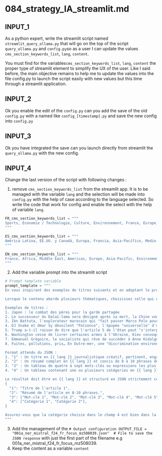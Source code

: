 
# 084_strategy_IA_streamlit.md

## INPUT_1
As a python expert, write the streamlit script named `streamlit_query_ollama.py` that will go on the top of the script `query_ollama.py` and `config.py`so as a user I can update the values `cms_section_keywords_list`, `lang`, `content`.

You must find for the variables`cms_section_keywords_list`, `lang`, `content` the proper type of streamlit element to simplify the UX of the user. Like I said before, the main objective remains to help me to update the values into the file config.py to launch the script easily with new values but this time through a streamlit application. 



## INPUT_2
Ok you enable the edit of the `config.py` can you add the save of the old `config.py` with a named like `config_[timestamp].py` and save the new config into `config.py`

## INPUT_3
Ok you have integrated the save can you launch directly from streamlit the `query_ollama.py` with the new config.


## INPUT_4
Change the last version of the script with following changes :
1. remove `cms_section_keywords_list` from the streamlit app. It is to be managed with the variable `lang` and the selection will be made into `config.py` with the help of case according to the language selected. So write the code that work for config and enable the select with the help of variable `lang`.

```python
FR_cms_section_keywords_list = """
Sports, Économie / Technologie, Culture, Environnement, France, Europe, Afrique, Amériques, Asie-Pacifique, Moyen-Orient
"""

ES_cms_section_keywords_list = """
América Latina, EE.UU. y Canadá, Europa, Francia, Asia-Pacífico, Medio Oriente, África, Medio Ambiente, Cultura, Economía, Ciencia y Tecnologías, Deportes
"""

EN_cms_section_keywords_list = """
France, Africa, Middle East, Americas, Europe, Asia-Pacific, Environment, Business / Tech, Sport, Culture
"""
```
2. Add the variable prompt into the streamlit script

```python
# Prompt template variable
prompt_template = """
En vous inspirant des exemples de titres suivants et en adoptant le profil d'un journaliste expérimenté spécialisé dans l'actualité internationale, générez un objet JSON valide strictement conforme aux spécifications ci-dessous à partir du {{content}} fourni par l'utilisateur. Le journaliste est un professionnel rigoureux, doté d'un sens aigu de l'éthique et d'une grande curiosité pour les affaires mondiales. Il est connu pour sa capacité à rendre accessibles des sujets complexes, tout en respectant les nuances culturelles et politiques. Aucune balise de code ou formatage supplémentaire n'est autorisée. La sortie doit être un objet JSON strict pouvant être consommé directement par une API, sans texte explicatif, sans balises ou tout autre format additionnel.

Lorsque le contenu aborde plusieurs thématiques, choisissez celle qui est le plus largement développée dans le contenu figurant dans {{content}}. Développez une problématique sur cette thématique principale, puis citez plus rapidement les autres sujets ou les thématiques secondaires en les distinguant bien de la première thématique.

Exemples de titres :
1. Japon : le combat des pères pour la garde partagée
2. Le successeur du Dalaï-lama sera désigné après sa mort, la Chine veut approuver son nom
3. Ibn Battuta, l'explorateur marocain qui "fait passer Marco Polo pour un flemmard"
4. DJ Snake et Omar Sy dévoilent "Patience", l'épopée "universelle" d'un jeune exilé sénégalais
5. Trump a-t-il raison de dire que l'article 5 de l'Otan peut "s'interpréter de plusieurs façons" ?
6. Washington cesse de livrer certaines armes à l'Ukraine, Kiev convoque le chargé d'affaires américain
7. Emmanuel Grégoire, le socialiste qui rêve de succéder à Anne Hidalgo à Paris
8. Fuites, pollutions, prix… En Outre-mer, une "discrimination environnementale" dans l'accès à l'eau

Format attendu du JSON :
1. "1" : Un titre en {{ lang }} journalistique créatif, pertinent, engageant, riche en mots-clés et adapté à une diffusion sur internet et les réseaux sociaux, pour un média d'actualité internationale. Le titre doit être rédigé en {{ lang }} et respecter les règles typographiques de la presse en {{ lang }} : seule la première lettre du titre doit être en majuscule, les autres lettres en minuscules (sauf noms propres). Les titres doivent comporter entre 50 et 60 caractères (espaces compris). Le titre peut contenir une touche d'humour, mais doit toujours refléter fidèlement le contenu, sans sensationnalisme. Puisqu'il traite de l'actualité internationale, les indications de pays ou de régions sont à privilégier dans les mots-clés de ces titres.
2. "2" : Un résumé complet en {{ lang }} et concis de 8 à 10 phrases des points principaux du texte, avec 1 ou 2 mots-clés inclus pour susciter l'intérêt du lecteur. Ce résumé doit faire entre 600 et 1000 caractères, avec une préférence pour 800 caractères. Il doit résumer la thématique principale en développant une problématique sur cette thématique, sans dévoiler tous les détails, afin de susciter l'intérêt du lecteur, mettre en avant l'angle principal de l'article, en étant à la fois informatif et incitatif. Adopter un ton professionnel, clair, structuré, précis et pédagogique, adapté à un grand public exigeant. Intégrer, si pertinent, une citation ou un chiffre marquant tiré du texte, pour renforcer l'accroche et l'intérêt du chapeau. Citez ensuite les autres sujets ou thématiques secondaires en les distinguant bien de la première thématique. Pour accroître la pertinence sur la thématique principale, posez une ou deux questions rhétoriques qui invitent le lecteur à réfléchir davantage sur le sujet principal. Abordez les thématiques secondaires sous forme de questions pour susciter la curiosité du lecteur et l'inciter à lire l'article complet.
3. "3" : Un tableau de quatre à sept mots-clés ou expressions les plus pertinents du texte, que les lecteurs potentiels utiliseraient pour le rechercher. Ces mots-clés doivent être en {{ lang }}.
4. "4" : Un tableau contenant une ou plusieurs catégories en {{ lang }} à laquelle appartient le contenu, choisies strictement parmi la liste suivante : {{ cms_section_keywords_list }}. La catégorie doit être en {{ lang }} et refléter la localisation géographique ou la thématique principale du contenu.

Le résultat doit être en {{ lang }} et structuré en JSON strictement comme suit :
{
  "1": "Titre de l'article 1",
  "2": "Résumé de l'article en 8-10 phrases.",
  "3": ["Mot-clé 1", "Mot-clé 2", "Mot-clé 3", "Mot-clé 4", "Mot-clé 5"],
  "4": ["Catégorie 1", "Catégorie 2"],
}

Assurez-vous que la catégorie choisie dans le champ 4 est bien dans la langue c'est à dire en {{ lang }} et que le format de sortie est strictement respecté. Ne fournissez que l'objet JSON pur en {{ lang }}, sans aucune balise, texte explicatif, ou autre formatage non JSON. Le résultat doit être un JSON brut et valide, strictement conforme aux spécifications, prêt à être consommé par une API.
"""
```
3. Add the management of the `# Output configuration
OUTPUT_FILE = "001a_ner_mistral_f24_fr_focus_mz508039.json"  # File to save the JSON response` with just the first part of the filename e.g 001a_ner_mistral_f24_fr_focus_mz508039.
4. Keep the content as a variable `content`




